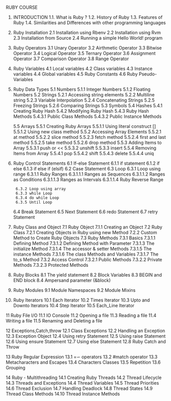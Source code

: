 RUBY COURSE

1. INTRODUCTION
	1.1. What is Ruby ?
	1.2. History of Ruby
	1.3. Features of Ruby
	1.4. Similarities and Differences with other programming 			languages


2. Ruby Installation
	2.1 Installation using Rbenv
	2.2 Installation using Rvm
	2.3 Installation from Source
	2.4 Running a simple Hello World! program

3. Ruby Operators
	3.1 Unary Operator
	3.2 Airthmetic Operator
	3.3 Bitwise Operator
	3.4 Logical Operator
	3.5 Ternary Operator
	3.6 Assignment Operator
	3.7 Comparison Operator
	3.8 Range Operator

4. Ruby Variables
	4.1 Local variables
	4.2 Class variables
	4.3 Instance variables
	4.4 Global variables
	4.5 Ruby Constants
	4.6 Ruby Pseudo-Variables


5. Ruby Data Types
	5.1 Numbers
		5.1.1 Integer Numbers
		5.1.2 Floating Numbers
	5.2 Strings
		5.2.1 Accessing string elements
		5.2.2 Multiline string
		5.2.3 Variable Interpolation
		5.2.4 Concatenating Strings
		5.2.5 Freezing Strings
		5.2.6 Comparing Strings
	5.3 Symbols
	5.4 Hashes
		5.4.1 Creating Ruby Hash
		5.4.2 Modifying Ruby Hash
		5.4.3 Ruby Hash Methods
		5.4.3.1 Public Class Methods
		5.4.3.2 Public Instance Methods

	5.5 Arrays
		5.5.1 Creating Ruby Arrays
			5.5.1.1 Using literal construct []
			5.5.1.2 Using new class method
		5.5.2 Accessing Array Elements
			5.5.2.1 at method
			5.5.2.2 slice method
			5.5.2.3 fetch method
			5.5.2.4 first and last method
			5.5.2.5 take method
			5.5.2.6 drop method
		5.5.3 Adding Items to Array
			5.5.3.1 push or <<
			5.5.3.2 unshift
			5.5.3.3 insert
		5.5.4 Removing Items from Array
			5.5.4.1 pop
			5.5.4.2 shift
			5.5.4.3 delete
			5.5.4.4 uniq

6. Ruby Control Statements
	6.1 If-else Statement
		6.1.1 if statement
		6.1.2 if else
		6.1.3 if else if (elsif)
	6.2 Case Statement 
	6.3 Loop
		6.3.1 Loop using range
			6.3.1.1 Ruby Ranges
				6.3.1.1.1 Ranges as Sequences
				6.3.1.1.2 Ranges as Conditions
				6.3.1.1.3 Ranges as Intervals
				6.3.1.1.4 Ruby Reverse Range

		6.3.2 Loop using array
		6.3.3 while Loop
		6.3.4 do while Loop
		6.3.5 Until Loop
	6.4 Break Statement
	6.5 Next Statement
	6.6 redo Statement
	6.7 retry Statement

7. Ruby Class and Object
	7.1 Ruby Object
		7.1.1 Creating an Object
	7.2 Ruby Class
		7.2.1 Creating Objects in Ruby using new Method
		7.2.2 Custom Method to Create Ruby Objects
	7.3 Ruby Methods
		7.3.1 Basics 
			7.3.1.1 Defining Method
			7.3.1.2 Defining Method with Parameter
			7.3.1.3 The initialize Method
			7.3.1.4 The accessor & setter Methods
			7.3.1.5 The instance Methods
			7.3.1.6 The class Methods and Variables
			7.3.1.7 The to_s Method
		7.3.2 Access Control
			7.3.2.1 Public Methods
			7.3.2.2 Private Methods
			7.3.2.3 Protected Methods

8. Ruby Blocks
	8.1 The yield statement
	8.2 Block Variables
	8.3 BEGIN and END block
	8.4 Ampersand parameter (&block)

9. Ruby Modules
	9.1 Module Namespaces
	9.2 Module Mixins


10. Ruby Iterators
	10.1 Each Iterator
	10.2 Times Iterator
	10.3 Upto and Downto Iterators
	10.4 Step Iterator
	10.5 Each_Line Iterator

11 Ruby File I/O
	11.1 IO Console
	11.2 Opening a file
	11.3 Reading a file
	11.4 Writing a file
	11.5 Renaming and Deleting a file

12 Exceptions,Catch,throw
	12.1 Class Exceptions
	12.2 Handling an Exception
	12.3 Exception Object
	12.4 Using retry Statement
	12.5 Using raise Statement
	12.6 Using ensure Statement
	12.7 Using else Statement
	12.8 Ruby Catch and Throw


13 Ruby Regular Expression
	13.1 =∽  operators
	13.2 #match operator
	13.3 Metacharacters and Escapes
	13.4 Characters Classes
	13.5 Repetition 
	13.6 Grouping

14 Ruby - Multithreading
	14.1 Creating Ruby Threads
	14.2 Thread Lifecycle
	14.3 Threads and Exceptions
	14.4 Thread Variables
	14.5 Thread Priorities
	14.6 Thread Exclusion
	14.7 Handling Deadlock
	14.8 Thread States
	14.9 Thread Class Methods
	14.10 Thread Instance Methods
